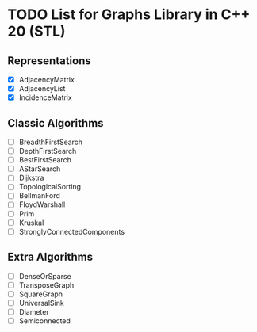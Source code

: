 # TODO List for Graphs Library in C++ 20 (STL)

## Representations

- [x] AdjacencyMatrix
- [x] AdjacencyList
- [x] IncidenceMatrix

## Classic Algorithms

- [ ] BreadthFirstSearch
- [ ] DepthFirstSearch
- [ ] BestFirstSearch
- [ ] AStarSearch
- [ ] Dijkstra
- [ ] TopologicalSorting
- [ ] BellmanFord
- [ ] FloydWarshall
- [ ] Prim
- [ ] Kruskal
- [ ] StronglyConnectedComponents

## Extra Algorithms

- [ ] DenseOrSparse
- [ ] TransposeGraph
- [ ] SquareGraph
- [ ] UniversalSink
- [ ] Diameter
- [ ] Semiconnected
